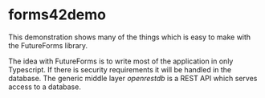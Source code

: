 # forms42demo

This demonstration shows many of the things
which is easy to make with the FutureForms library.

The idea with FutureForms is to write most of the
application in only Typescript. 
If there is security requirements it will be handled
in the database.
The generic middle layer *openrestdb* is a REST API
which serves access to a database.
